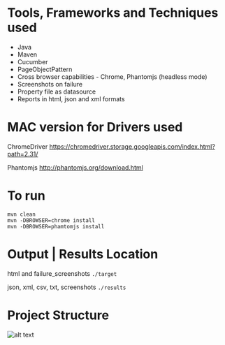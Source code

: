 Tools, Frameworks and Techniques used
=============

- Java
- Maven
- Cucumber
- PageObjectPattern
- Cross browser capabilities - Chrome, Phantomjs (headless mode)
- Screenshots on failure
- Property file as datasource
- Reports in html, json and xml formats 

MAC version for Drivers used
=============

ChromeDriver 
https://chromedriver.storage.googleapis.com/index.html?path=2.31/

Phantomjs
http://phantomjs.org/download.html


To run
=============

    mvn clean
    mvn -DBROWSER=chrome install
    mvn -DBROWSER=phamtomjs install


Output | Results Location 
=============

html and failure_screenshots
`./target`

json, xml, csv, txt, screenshots
`./results`

Project Structure 
=============

![alt text](http://i.imgur.com/ZanrxYc.png)
